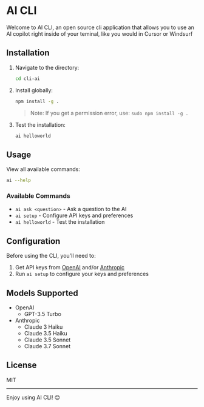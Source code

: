 # AI CLI

Welcome to AI CLI, an open source cli application that allows you to use an AI copilot right inside of your teminal, like you would in Cursor or Windsurf

## Installation

1. Navigate to the directory:
   ```bash
   cd cli-ai
   ```

2. Install globally:
   ```bash
   npm install -g .
   ```
   > Note: If you get a permission error, use: `sudo npm install -g .`

3. Test the installation:
   ```bash
   ai helloworld
   ```

## Usage

View all available commands:
```bash
ai --help
```

### Available Commands

- `ai ask <question>` - Ask a question to the AI
- `ai setup` - Configure API keys and preferences
- `ai helloworld` - Test the installation

## Configuration

Before using the CLI, you'll need to:
1. Get API keys from [OpenAI](https://platform.openai.com/) and/or [Anthropic](https://www.anthropic.com/)
2. Run `ai setup` to configure your keys and preferences

## Models Supported

- OpenAI
  - GPT-3.5 Turbo
- Anthropic
  - Claude 3 Haiku
  - Claude 3.5 Haiku
  - Claude 3.5 Sonnet
  - Claude 3.7 Sonnet

## License

MIT

---

Enjoy using AI CLI! 😊